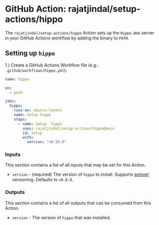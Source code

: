 # GitHub Action: rajatjindal/setup-actions/hippo

The `rajatjindal/setup-actions/hippo` Action sets up the `Hippo.Web` server in your GitHub Actions workflow by adding the binary to `PATH`.

## Setting up `hippo` 

1.) Create a GitHub Actions Workflow file (e.g.: `.github/workflows/hippo.yml`):

```yaml
name: hippo

on:
  - push

jobs:
  hippo:
    runs-on: ubuntu-latest
    name: Setup hippo
    steps:
      - name: Setup `hippo`
        uses: rajatjindal/setup-actions/hippo@main
        id: setup
        with:
          version: "v0.19.0"

```

### Inputs

This section contains a list of all inputs that may be set for this Action.

- `version` - (required) The version of `hippo` to install. Supports [semver](https://www.npmjs.com/package/semver) versioning. Defaults to `v0.8.0`.

### Outputs

This section contains a list of all outputs that can be consumed from this Action.

- `version` -  The version of `hippo` that was installed.

